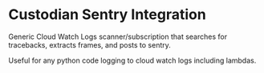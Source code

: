 
# Custodian Sentry Integration

Generic Cloud Watch Logs scanner/subscription that
searches for tracebacks, extracts frames, and posts
to sentry.

Useful for any python code logging to cloud watch logs
including lambdas.

